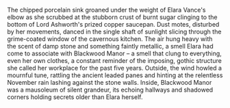 The chipped porcelain sink groaned under the weight of Elara Vance's elbow as she scrubbed at the stubborn crust of burnt sugar clinging to the bottom of Lord Ashworth's prized copper saucepan.  Dust motes, disturbed by her movements, danced in the single shaft of sunlight slicing through the grime-coated window of the cavernous kitchen.  The air hung heavy with the scent of damp stone and something faintly metallic, a smell Elara had come to associate with Blackwood Manor – a smell that clung to everything, even her own clothes, a constant reminder of the imposing, gothic structure she called her workplace for the past five years.  Outside, the wind howled a mournful tune, rattling the ancient leaded panes and hinting at the relentless November rain lashing against the stone walls.  Inside, Blackwood Manor was a mausoleum of silent grandeur, its echoing hallways and shadowed corners holding secrets older than Elara herself.
